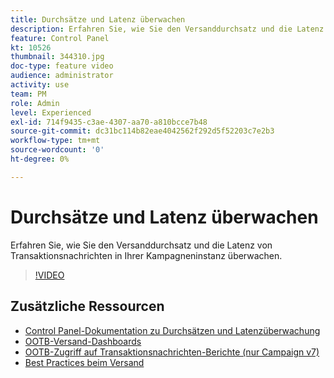```yaml
---
title: Durchsätze und Latenz überwachen
description: Erfahren Sie, wie Sie den Versanddurchsatz und die Latenz von Transaktionsnachrichten in Ihrer Kampagneninstanz überwachen.
feature: Control Panel
kt: 10526
thumbnail: 344310.jpg
doc-type: feature video
audience: administrator
activity: use
team: PM
role: Admin
level: Experienced
exl-id: 714f9435-c3ae-4307-aa70-a810bcce7b48
source-git-commit: dc31bc114b82eae4042562f292d5f52203c7e2b3
workflow-type: tm+mt
source-wordcount: '0'
ht-degree: 0%

---
```


# Durchsätze und Latenz überwachen

Erfahren Sie, wie Sie den Versanddurchsatz und die Latenz von Transaktionsnachrichten in Ihrer Kampagneninstanz überwachen.

>[!VIDEO](https://video.tv.adobe.com/v/344310/?quality=12)

## Zusätzliche Ressourcen

* [Control Panel-Dokumentation zu Durchsätzen und Latenzüberwachung](https://experienceleague.adobe.com/docs/control-panel/using/performance-monitoring/thoughputs-latencies.html?lang=en#)
* [OOTB-Versand-Dashboards](https://experienceleague.adobe.com/docs/campaign-classic/using/sending-messages/monitoring-deliveries/delivery-dashboard.html?lang=en)
* [OOTB-Zugriff auf Transaktionsnachrichten-Berichte (nur Campaign v7)](https://experienceleague.adobe.com/docs/campaign-classic/using/transactional-messaging/reports/about-transactional-messaging-reports.html?lang=en)
* [Best Practices beim Versand](https://experienceleague.adobe.com/docs/campaign-standard/using/communication-channels/delivery-bestpractices/delivery-best-practices.html?lang=en)
